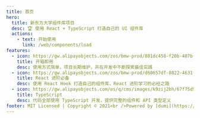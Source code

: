```yaml
---
title: 首页
hero:
  title: 新东方大学组件库项目
  desc: 🏆 使用 React + TypeScript 打造自己的 UI 组件库
  actions:
    - text: 开始使用
      link: /web/components/load
features:
  - icon: https://gw.alipayobjects.com/zos/bmw-prod/881dc458-f20b-407b-947a-95104b5ec82b/k79dm8ih_w144_h144.png
    title: 开箱即用
    desc: 使用方式简单，项目长期维护，并在开发中不断探索最佳实践
  - icon: https://gw.alipayobjects.com/zos/bmw-prod/d60657df-0822-4631-9d7c-e7a869c2f21c/k79dmz3q_w126_h126.png
    title: React 进阶必备
    desc: 使用 React Hook 打造自己的组件库，React 进阶学习的必经之路
  - icon: https://gw.alipayobjects.com/os/q/cms/images/k9zij2bh/67f75d56-0d62-47d6-a8a5-dbd0cb79a401_w96_h96.png
    title: TypeScript
    desc: 代码全部使用 TypeScript 开发，提供完整的组件和 API 类型定义
footer: MIT Licensed | Copyright © 2021<br />Powered by [dumi](https://d.umijs.org)
---
```

